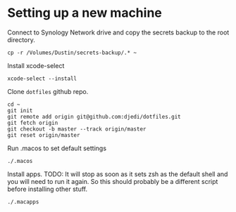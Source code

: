 # Setting up a new machine

Connect to Synology Network drive and copy the secrets backup to the root directory.

```shell
cp -r /Volumes/Dustin/secrets-backup/.* ~
```

Install xcode-select

```shell
xcode-select --install
```

Clone `dotfiles` github repo.

```shell
cd ~
git init
git remote add origin git@github.com:djedi/dotfiles.git
git fetch origin
git checkout -b master --track origin/master
git reset origin/master
```

Run .macos to set default settings

```shell
./.macos
```

Install apps.
TODO: It will stop as soon as it sets zsh as the default shell and you will need to run it again. So this should probably be a different script before installing other stuff.

```shell
./.macapps
```
